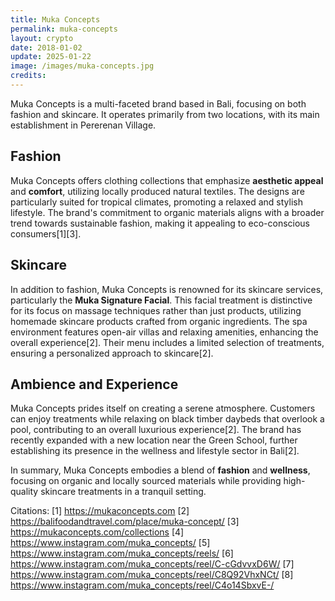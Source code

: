 ```yaml
---
title: Muka Concepts
permalink: muka-concepts
layout: crypto
date: 2018-01-02
update: 2025-01-22
image: /images/muka-concepts.jpg
credits:
---
```


Muka Concepts is a multi-faceted brand based in Bali, focusing on both fashion and skincare. It operates primarily from two locations, with its main establishment in Pererenan Village.

## Fashion
Muka Concepts offers clothing collections that emphasize **aesthetic appeal** and **comfort**, utilizing locally produced natural textiles. The designs are particularly suited for tropical climates, promoting a relaxed and stylish lifestyle. The brand's commitment to organic materials aligns with a broader trend towards sustainable fashion, making it appealing to eco-conscious consumers[1][3].

## Skincare
In addition to fashion, Muka Concepts is renowned for its skincare services, particularly the **Muka Signature Facial**. This facial treatment is distinctive for its focus on massage techniques rather than just products, utilizing homemade skincare products crafted from organic ingredients. The spa environment features open-air villas and relaxing amenities, enhancing the overall experience[2]. Their menu includes a limited selection of treatments, ensuring a personalized approach to skincare[2].

## Ambience and Experience
Muka Concepts prides itself on creating a serene atmosphere. Customers can enjoy treatments while relaxing on black timber daybeds that overlook a pool, contributing to an overall luxurious experience[2]. The brand has recently expanded with a new location near the Green School, further establishing its presence in the wellness and lifestyle sector in Bali[2].

In summary, Muka Concepts embodies a blend of **fashion** and **wellness**, focusing on organic and locally sourced materials while providing high-quality skincare treatments in a tranquil setting.

Citations:
[1] https://mukaconcepts.com
[2] https://balifoodandtravel.com/place/muka-concept/
[3] https://mukaconcepts.com/collections
[4] https://www.instagram.com/muka_concepts/
[5] https://www.instagram.com/muka_concepts/reels/
[6] https://www.instagram.com/muka_concepts/reel/C-cGdvvxD6W/
[7] https://www.instagram.com/muka_concepts/reel/C8Q92VhxNCt/
[8] https://www.instagram.com/muka_concepts/reel/C4o14SbxvE-/
